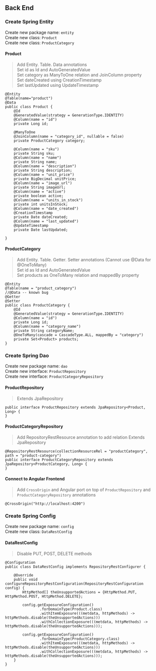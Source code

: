 ## Back End
### Create Spring Entity
Create new package name: `entity`</br>
Create new class: `Product`</br>
Create new class: `ProductCategory`</br>
#### Product
> Add Entity. Table. Data annotations</br>
> Set id as Id and AutoGeneratedValue</br>
> Set category as ManyToOne relation and JoinColumn property</br>
> Set dateCreated using CreationTimestamp</br>
> Set lastUpdated using UpdateTimestamp</br>
```
@Entity
@Table(name="product")
@Data
public class Product {
    @Id
    @GeneratedValue(strategy = GenerationType.IDENTITY)
    @Column(name = "id")
    private Long id;

    @ManyToOne
    @JoinColumn(name = "category_id", nullable = false)
    private ProductCategory category;

    @Column(name = "sku")
    private String sku;
    @Column(name = "name")
    private String name;
    @Column(name = "description")
    private String description;
    @Column(name = "unit_price")
    private BigDecimal unitPrice;
    @Column(name = "image_url")
    private String imageUrl;
    @Column(name = "active")
    private boolean active;
    @Column(name = "units_in_stock")
    private int unitsInStock;
    @Column(name = "date_created")
    @CreationTimestamp
    private Date dateCreated;
    @Column(name = "last_updated")
    @UpdateTimestamp
    private Date lastUpdated;

}
```
#### ProductCategory
> Add Entity. Table. Getter. Setter annotations (Cannot use @Data for @OneToMany)</br>
> Set id as Id and AutoGeneratedValue</br>
> Set products as OneToMany relation and mappedBy property</br>
```
@Entity
@Table(name = "product_category")
//@Data -- known bug
@Getter
@Setter
public class ProductCategory {
    @Id
    @GeneratedValue(strategy = GenerationType.IDENTITY)
    @Column(name = "id")
    private Long id;
    @Column(name = "category_name")
    private String categoryName;
    @OneToMany(cascade = CascadeType.ALL, mappedBy = "category")
    private Set<Product> products;
}
```
### Create Spring Dao
Create new package name: `dao`</br>
Create new interface: `ProductRepository`</br>
Create new interface: `ProductCategoryRepository`</br>
#### ProductRepository
> Extends JpaRepository
```
public interface ProductRepository extends JpaRepository<Product, Long> {
}
```
#### ProductCategoryRepository
> Add RepositoryRestResource annotation to add relation
> Extends JpaRepository
```
@RepositoryRestResource(collectionResourceRel = "productCategory", path = "product-category")
public interface ProductCategoryRepository extends JpaRepository<ProductCategory, Long> {
}
```
#### Connect to Angular Frontend
> Add `CrossOrigin` and Angular port on top of `ProductRepository` and `ProductCategoryRepository` annotations
```
@CrossOrigin("http://localhost:4200")
```
### Create Spring Config
Create new package name: `config`</br>
Create new class: `DataRestConfig`</br>
#### DataRestConfig
> Disable PUT, POST, DELETE methods
```
@Configuration
public class DataRestConfig implements RepositoryRestConfigurer {

    @Override
    public void configureRepositoryRestConfiguration(RepositoryRestConfiguration config) {
        HttpMethod[] theUnsupportedActions = {HttpMethod.PUT, HttpMethod.POST, HttpMethod.DELETE};

        config.getExposureConfiguration()
                .forDomainType(Product.class)
                .withItemExposure(((metdata, httpMethods) -> httpMethods.disable(theUnsupportedActions)))
                .withCollectionExposure(((metdata, httpMethods) -> httpMethods.disable(theUnsupportedActions)));

        config.getExposureConfiguration()
                .forDomainType(ProductCategory.class)
                .withItemExposure(((metdata, httpMethods) -> httpMethods.disable(theUnsupportedActions)))
                .withCollectionExposure(((metdata, httpMethods) -> httpMethods.disable(theUnsupportedActions)));
    }
}
```

